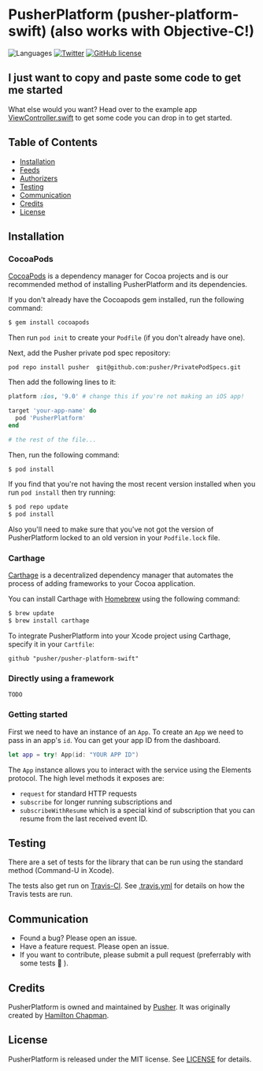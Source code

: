 # PusherPlatform (pusher-platform-swift) (also works with Objective-C!)

![Languages](https://img.shields.io/badge/languages-swift%20%7C%20objc-orange.svg)
[![Twitter](https://img.shields.io/badge/twitter-@Pusher-blue.svg?style=flat)](http://twitter.com/Pusher)
[![GitHub license](https://img.shields.io/badge/license-MIT-lightgrey.svg)](https://raw.githubusercontent.com/pusher/pusher-websocket-swift/master/LICENSE.md)


## I just want to copy and paste some code to get me started

What else would you want? Head over to the example app [ViewController.swift](https://github.com/pusher/pusher-platform-swift/blob/master/Pusher%20Platform%20macOS%20Example/Pusher%20Platform%20macOS%20Example/ViewController.swift) to get some code you can drop in to get started.


## Table of Contents

* [Installation](#installation)
* [Feeds](#feeds)
* [Authorizers](#authorizers)
* [Testing](#testing)
* [Communication](#communication)
* [Credits](#credits)
* [License](#license)


## Installation

### CocoaPods

[CocoaPods](http://cocoapods.org) is a dependency manager for Cocoa projects and is our recommended method of installing PusherPlatform and its dependencies.

If you don't already have the Cocoapods gem installed, run the following command:

```bash
$ gem install cocoapods
```

Then run `pod init` to create your `Podfile` (if you don't already have one).

Next, add the Pusher private pod spec repository: 

```
pod repo install pusher  git@github.com:pusher/PrivatePodSpecs.git
```

Then add the following lines to it:

```ruby
platform :ios, '9.0' # change this if you're not making an iOS app!

target 'your-app-name' do
  pod 'PusherPlatform'
end

# the rest of the file...
```

Then, run the following command:

```bash
$ pod install
```

If you find that you're not having the most recent version installed when you run `pod install` then try running:

```bash
$ pod repo update
$ pod install
```

Also you'll need to make sure that you've not got the version of PusherPlatform locked to an old version in your `Podfile.lock` file.

### Carthage

[Carthage](https://github.com/Carthage/Carthage) is a decentralized dependency manager that automates the process of adding frameworks to your Cocoa application.

You can install Carthage with [Homebrew](http://brew.sh/) using the following command:

```bash
$ brew update
$ brew install carthage
```

To integrate PusherPlatform into your Xcode project using Carthage, specify it in your `Cartfile`:

```ogdl
github "pusher/pusher-platform-swift"
```

### Directly using a framework

```
TODO
```


### Getting started

First we need to have an instance of an `App`. To create an `App` we need to pass in an app's `id`. You can get your app ID from the dashboard.

```swift
let app = try! App(id: "YOUR APP ID")
```

The `App` instance allows you to interact with the service using the Elements protocol. The high level methods it exposes are:

- `request` for standard HTTP requests
- `subscribe` for longer running subscriptions
and 
- `subscribeWithResume` which is a special kind of subscription that you can resume from the last received event ID.

## Testing

There are a set of tests for the library that can be run using the standard method (Command-U in Xcode).

The tests also get run on [Travis-CI](https://travis-ci.org/pusher/pusher-platform-swift). See [.travis.yml](https://github.com/pusher/pusher-platform-swift/blob/master/.travis.yml) for details on how the Travis tests are run.


## Communication

- Found a bug? Please open an issue.
- Have a feature request. Please open an issue.
- If you want to contribute, please submit a pull request (preferrably with some tests 🙂 ).


## Credits

PusherPlatform is owned and maintained by [Pusher](https://pusher.com). It was originally created by [Hamilton Chapman](https://github.com/hamchapman).


## License

PusherPlatform is released under the MIT license. See [LICENSE](https://github.com/pusher/pusher-platform-swift/blob/master/LICENSE.md) for details.
